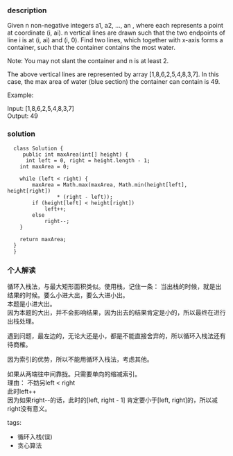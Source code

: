 ### description    
  Given n non-negative integers a1, a2, ..., an , where each represents a point at coordinate (i, ai). n vertical lines are drawn such that the two endpoints of line i is at (i, ai) and (i, 0). Find two lines, which together with x-axis forms a container, such that the container contains the most water.  
    
  Note: You may not slant the container and n is at least 2.  
    
  The above vertical lines are represented by array [1,8,6,2,5,4,8,3,7]. In this case, the max area of water (blue section) the container can contain is 49.  
    
  Example:  
    
  Input: [1,8,6,2,5,4,8,3,7]  
  Output: 49  
### solution    
```    
  class Solution {  
     public int maxArea(int[] height) {  
      int left = 0, right = height.length - 1;  
  	int maxArea = 0;  
    
  	while (left < right) {  
  		maxArea = Math.max(maxArea, Math.min(height[left], height[right])  
  				* (right - left));  
  		if (height[left] < height[right])  
  			left++;  
  		else  
  			right--;  
  	}  
    
  	return maxArea;  
  }  
  }  
```    
    
### 个人解读    
  循环入栈法，与最大矩形面积类似。使用栈，记住一条： 当出栈的时候，就是出结果的时候。要么小进大出，要么大进小出。  
  本题是小进大出。  
  因为本题的大出，并不会影响结果，因为出去的结果肯定是小的，所以最终在进行出栈处理。  
    
  遇到问题，最左边的，无论大还是小，都是不能直接舍弃的，所以循环入栈法还有待商榷。  
    
  因为索引的优势，所以不能用循环入栈法，考虑其他。  
    
  如果从两端往中间靠拢。只需要单向的缩减索引。  
  理由： 不妨另left < right  
  此时left++  
  因为如果right--的话，此时的[left, right - 1] 肯定要小于[left, right]的，所以减right没有意义。  
    
   
   
    
tags:    
  -  循环入栈(误)  
  -  贪心算法  
